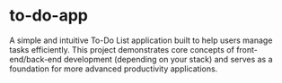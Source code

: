 # to-do-app
A simple and intuitive To-Do List application built to help users manage tasks efficiently. This project demonstrates core concepts of front-end/back-end development (depending on your stack) and serves as a foundation for more advanced productivity applications.
